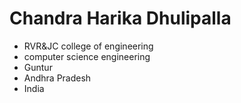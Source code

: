 # Chandra Harika Dhulipalla


- RVR&JC college of engineering
- computer science engineering
- Guntur
- Andhra Pradesh
- India
